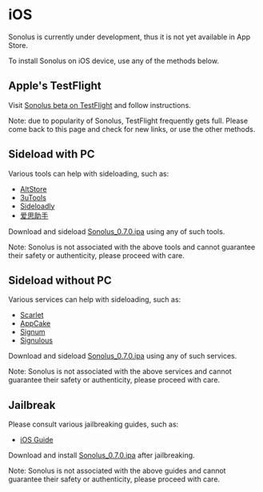 # iOS

Sonolus is currently under development, thus it is not yet available in App Store.

To install Sonolus on iOS device, use any of the methods below.

## Apple's TestFlight

Visit [Sonolus beta on TestFlight](https://testflight.apple.com/join/mdFtAf92) and follow instructions.

Note: due to popularity of Sonolus, TestFlight frequently gets full. Please come back to this page and check for new links, or use the other methods.

## Sideload with PC

Various tools can help with sideloading, such as:

-   [AltStore](https://altstore.io)
-   [3uTools](http://3u.com)
-   [Sideloadly](https://sideloadly.io)
-   [爱思助手](https://www.i4.cn)

Download and sideload [Sonolus_0.7.0.ipa](https://sonolus.com/download/Sonolus_0.7.0.ipa) using any of such tools.

Note: Sonolus is not associated with the above tools and cannot guarantee their safety or authenticity, please proceed with care.

## Sideload without PC

Various services can help with sideloading, such as:

-   [Scarlet](https://usescarlet.com)
-   [AppCake](https://www.iphonecake.com)
-   [Signum](https://signumsign.me)
-   [Signulous](https://www.signulous.com)

Download and sideload [Sonolus_0.7.0.ipa](https://sonolus.com/download/Sonolus_0.7.0.ipa) using any of such services.

Note: Sonolus is not associated with the above services and cannot guarantee their safety or authenticity, please proceed with care.

## Jailbreak

Please consult various jailbreaking guides, such as:

-   [iOS Guide](https://ios.cfw.guide)

Download and install [Sonolus_0.7.0.ipa](https://sonolus.com/download/Sonolus_0.7.0.ipa) after jailbreaking.

Note: Sonolus is not associated with the above guides and cannot guarantee their safety or authenticity, please proceed with care.

